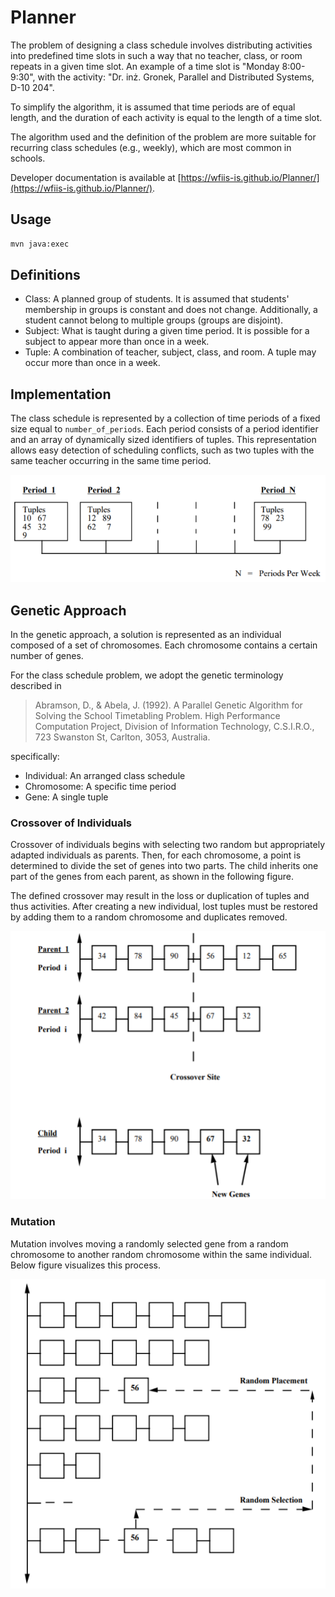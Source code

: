 # Planner

The problem of designing a class schedule involves distributing activities into predefined time slots in such a way that
no teacher, class, or room repeats in a given time slot. An example of a time slot is "Monday 8:00-9:30", with the
activity: "Dr. inż. Gronek, Parallel and Distributed Systems, D-10 204".

To simplify the algorithm, it is assumed that time periods are of equal length, and the duration of each activity is
equal to the length of a time slot.

The algorithm used and the definition of the problem are more suitable for recurring class schedules (e.g., weekly),
which are most common in schools.

Developer documentation is available at [https://wfiis-is.github.io/Planner/](https://wfiis-is.github.io/Planner/).

## Usage

```bash
mvn java:exec
```

## Definitions

* Class: A planned group of students. It is assumed that students' membership in groups is constant and does not change.
  Additionally, a student cannot belong to multiple groups (groups are disjoint).
* Subject: What is taught during a given time period. It is possible for a subject to appear more than once in a week.
* Tuple: A combination of teacher, subject, class, and room. A tuple may occur more than once in a week.

## Implementation

The class schedule is represented by a collection of time periods of a fixed size equal to `number_of_periods`. Each
period consists of a period identifier and an array of dynamically sized identifiers of tuples. This representation
allows easy detection of scheduling conflicts, such as two tuples with the same teacher occurring in the same time
period.

![Representation of a timetable](assets/timetable_representation.png)

## Genetic Approach

In the genetic approach, a solution is represented as an individual composed of a set of chromosomes. Each chromosome
contains a certain number of genes.

For the class schedule problem, we adopt the genetic terminology described
in
> Abramson, D., & Abela, J. (1992). A Parallel Genetic Algorithm for Solving the School Timetabling Problem.
> High Performance Computation Project, Division of Information Technology, C.S.I.R.O., 723 Swanston St,
> Carlton, 3053, Australia.

specifically:

* Individual: An arranged class schedule
* Chromosome: A specific time period
* Gene: A single tuple

### Crossover of Individuals

Crossover of individuals begins with selecting two random but appropriately adapted individuals as parents. Then, for
each chromosome, a point is determined to divide the set of genes into two parts. The child inherits one part of the
genes from each parent, as shown in the following figure.

The defined crossover may result in the loss or duplication of tuples and thus activities. After creating a new
individual, lost tuples must be restored by adding them to a random chromosome and duplicates removed.

![Crossover of individuals](assets/crossover.png)

### Mutation

Mutation involves moving a randomly selected gene from a random chromosome to another random chromosome within the same
individual. Below figure visualizes this process.

![Mutation](assets/mutation.png)